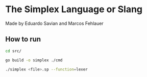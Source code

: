 # The Simplex Language or Slang

Made by Eduardo Savian and Marcos Fehlauer

## How to run

```bash
cd src/
```

```bash
go build -o simplex ./cmd
```

```bash
./simplex <file>.sp --function=lexer
```
